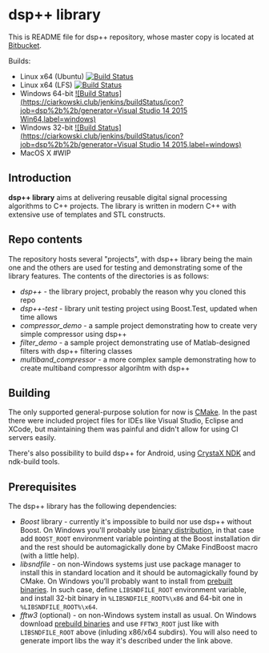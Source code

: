 dsp++ library
===============
This is README file for dsp++ repository, whose master copy is located at
[Bitbucket](https://bitbucket.org/andrzejc/dsp.git).

Builds:

 *  Linux x64 (Ubuntu) [![Build Status](https://drone.io/bitbucket.org/andrzejc/dsp/status.png)](https://drone.io/bitbucket.org/andrzejc/dsp/latest)
 *  Linux x64 (LFS) [![Build Status](https://ciarkowski.club/jenkins/buildStatus/icon?job=dsp%2b%2b/generator=Ninja,label=linux)](https://ciarkowski.club/jenkins/job/dsp%2b%2b/generator=Ninja,label=linux/) 
 *  Windows 64-bit [![Build Status](https://ciarkowski.club/jenkins/buildStatus/icon?job=dsp%2b%2b/generator=Visual Studio 14 2015 Win64,label=windows)](https://ciarkowski.club/jenkins/job/dsp%2b%2b/generator=Visual%20Studio%2014%202015%20Win64,label=windows/)
 *  Windows 32-bit [![Build Status](https://ciarkowski.club/jenkins/buildStatus/icon?job=dsp%2b%2b/generator=Visual Studio 14 2015,label=windows)](https://ciarkowski.club/jenkins/job/dsp%2b%2b/generator=Visual%20Studio%2014%202015,label=windows/)
 *  MacOS X #WIP

Introduction
------------
**dsp++ library** aims at delivering reusable digital signal processing
algorithms to C++ projects. The library is written in modern C++ with extensive
use of templates and STL constructs.

Repo contents
-------------
The repository hosts several "projects", with dsp++ library being the main one
and the others are used for testing and demonstrating some of the library
features. The contents of the directories is as follows:

 *  *dsp++* - the library project, probably the reason why you cloned this repo
 *  *dsp++-test* - library unit testing project using Boost.Test, updated when
    time allows
 *  *compressor\_demo* - a sample project demonstrating how to create very
    simple compressor using dsp++
 *  *filter\_demo* - a sample project demonstrating use of Matlab-designed
    filters with dsp++ filtering classes
 *  *multiband\_compressor* - a more complex sample demonstrating how to create
    multiband compressor algorihtm with dsp++

Building
--------
The only supported general-purpose solution for now is [CMake](https://cmake.org/). 
In the past there
were included project files for IDEs like Visual Studio, Eclipse and XCode, but
maintaining them was painful and didn't allow for using CI servers easily.

There's also possibility to build dsp++ for Android, using
[CrystaX NDK](https://www.crystax.net/android/ndk)  and
ndk-build tools.

Prerequisites
-------------
The dsp++ library has the following dependencies:

 *  *Boost* library - currently it's impossible to build nor use dsp++ without
    Boost. On Windows you'll probably use
    [binary distribution](https://sourceforge.net/projects/boost/files/boost-binaries/),
    in that case add `BOOST_ROOT` environment variable pointing at the Boost
    installation dir and the rest should be automagickally done by CMake
    FindBoost macro (with a little help).
 *  *libsndfile* - on non-Windows systems just use package manager to install
    this in standard location and it should be automagickally found by CMake. On
    Windows you'll probably want to install from
    [prebuilt binaries](http://www.mega-nerd.com/libsndfile/#Download). In such case,
    define `LIBSNDFILE_ROOT` environment variable, and install 32-bit binary in
    `%LIBSNDFILE_ROOT%\x86` and 64-bit one in `%LIBSNDFILE_ROOT%\x64`.
 *  *fftw3* (optional) - on non-Windows system install as usual. On Windows
    download [prebuild binaries](http://www.fftw.org/install/windows.html) and
    use `FFTW3_ROOT` just like with `LIBSNDFILE_ROOT` above (inluding x86/x64
    subdirs). You will also need to generate import libs the way it's described
    under the link above.
